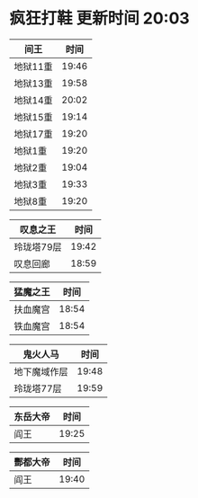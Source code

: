 # 疯狂打鞋 更新时间 20:03

| 间王   | 时间    |
|--------|-------|
| 地狱11重 | 19:46 |
| 地狱13重 | 19:58 |
| 地狱14重 | 20:02 |
| 地狱15重 | 19:14 |
| 地狱17重 | 19:20 |
| 地狱1重 | 19:20 |
| 地狱2重 | 19:04 |
| 地狱3重 | 19:33 |
| 地狱8重 | 19:20 |

| 叹息之王   | 时间    |
|--------|-------|
| 玲珑塔79层 | 19:42 |
| 叹息回廊 | 18:59 |

| 猛魔之王   | 时间    |
|--------|-------|
| 扶血魔宫 | 18:54 |
| 铁血魔宫 | 18:54 |

| 鬼火人马   | 时间    |
|--------|-------|
| 地下魔域作层 | 19:48 |
| 玲珑塔77层 | 19:59 |

| 东岳大帝   | 时间    |
|--------|-------|
| 阎王 | 19:25 |

| 酆都大帝   | 时间    |
|--------|-------|
| 阎王 | 19:40 |